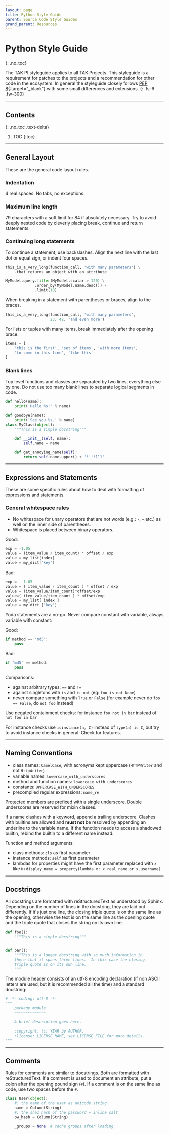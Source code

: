 ```yaml
---
layout: page
title: Python Style Guide
parent: Source Code Style Guides
grand_parent: Resources
---
```


# Python Style Guide
{: .no_toc}

The TAK PI styleguide applies to all TAK Projects. This styleguide is a requirement for patches to the projects and a recommendation for other code in the ecosystem.
In general the styleguide closely follows [PEP 8](https://www.python.org/dev/peps/pep-0008/){:target="_blank"} with some small differences and extensions.
{: .fs-6 .fw-300}

---
## Contents
{: .no_toc .text-delta}

1. TOC
{:toc}
---

## General Layout

These are the general code layout rules.

### Indentation

4 real spaces. No tabs, no exceptions.

### Maximum line length

79 characters with a soft limit for 84 if absolutely necessary. Try to avoid deeply nested code by cleverly placing break, continue and return statements.

### Continuing long statements

To continue a statement, use backslashes. Align the next line with the last dot or equal sign, or indent four spaces.

```python
this_is_a_very_long(function_call, 'with many parameters') \
    .that_returns_an_object_with_an_attribute

MyModel.query.filter(MyModel.scalar > 120) \
             .order_by(MyModel.name.desc()) \
             .limit(10)
```
When breaking in a statement with parentheses or braces, align to the braces.

```python
this_is_a_very_long(function_call, 'with many parameters',
                    23, 42, 'and even more')
```

For lists or tuples with many items, break immediately after the opening brace.

```python
items = [
    'this is the first', 'set of items', 'with more items',
    'to come in this line', 'like this'
]
```

### Blank lines

Top level functions and classes are separated by two lines, everything else by one. Do not use too many blank lines to separate logical segments in code.

```python
def hello(name):
    print('Hello %s!' % name)

def goodbye(name):
    print('See you %s.' % name)
class MyClass(object):
    """This is a simple docstring"""

    def __init__(self, name):
        self.name = name

    def get_annoying_name(self):
        return self.name.upper() + '!!!!111'
 ```
 
 ---
 
## Expressions and Statements

These are some specific rules about how to deal with formatting of expressions and statements.

### General whıtespace rules

- No whitespace for unary operators that are not words (e.g.: `-`, `~` etc.) as well on the inner side of parentheses.
- Whitespace is placed between binary operators.

Good:

```python
exp = -1.05
value = (item_value / item_count) * offset / exp
value = my_list[index]
value = my_dict['key']
```

Bad:

```python
exp = - 1.05
value = ( item_value / item_count ) * offset / exp
value = (item_value/item_count)*offset/exp
value=( item_value/item_count ) * offset/exp
value = my_list[ index ]
value = my_dict ['key']
```

Yoda statements are a no-go. Never compare constant with variable, always variable with constant:

Good:

```python
if method == 'md5':
    pass
```

Bad:

```python
if 'md5' == method:
    pass

```
Comparisons:

  - against arbitrary types: `==` and `!=`
  - against singletons with `is` and `is not` (eg: `foo is not None`)
  - never compare something with `True` or `False` (for example never do `foo == False`, do `not foo` instead)

Use negated containment checks: for instance `foo not in bar` instead of `not foo in bar`

For instance checks use `isinstance(a, C)` instead of `type(a) is C`, but try to avoid instance checks in general. Check for features.

---
 
## Naming Conventions

- class names: `CamelCase`, with acronyms kept uppercase (`HTTPWriter` and not `HttpWriter`)
- variable names: `lowercase_with_underscores`
- method and function names: `lowercase_with_underscores`
- constants: `UPPERCASE_WITH_UNDERSCORES`
- precompiled regular expressions: `name_re`

Protected members are prefixed with a single underscore. Double underscores are reserved for mixin classes.

If a name clashes with a keyword, append a trailing underscore. Clashes with builtins are allowed and **must not** be resolved by appending an underline to the variable name. If the function needs to access a shadowed builtin, rebind the builtin to a different name instead.

Function and method arguments:

- class methods: `cls` as first parameter
- instance methods: `self` as first parameter
- lambdas for properties might have the first parameter replaced with `x` like in `display_name = property(lambda x: x.real_name or x.username)`

---
 
## Docstrings
 
All docstrings are formatted with reStructuredText as understood by Sphinx. Depending on the number of lines in the docstring, they are laid out differently. If it's just one line, the closing triple quote is on the same line as the opening, otherwise the text is on the same line as the opening quote and the triple quote that closes the string on its own line.

```python
def foo():
    """This is a simple docstring"""


def bar():
    """This is a longer docstring with so much information in
    there that it spans three lines.  In this case the closing
    triple quote is on its own line.
    """
```
The module header consists of an utf-8 encoding declaration (if non ASCII letters are used, but it is recommended all the time) and a standard docstring:

```python
# -*- coding: utf-8 -*-
"""
    package.module
    ~~~~~~~~~~~~~~

    A brief description goes here.

    :copyright: (c) YEAR by AUTHOR.
    :license: LICENSE_NAME, see LICENSE_FILE for more details.
"""
```
 
 ---
 
## Comments
 
Rules for comments are similar to docstrings. Both are formatted with reStructuredText. If a comment is used to document an attribute, put a colon after the opening pound sign (`#`). If a comment is on the same line as code, use two spaces before the `#`.

```python
class User(object):
    #: the name of the user as unicode string
    name = Column(String)
    #: the sha1 hash of the password + inline salt
    pw_hash = Column(String)

    _groups = None  # cache groups after loading

```
